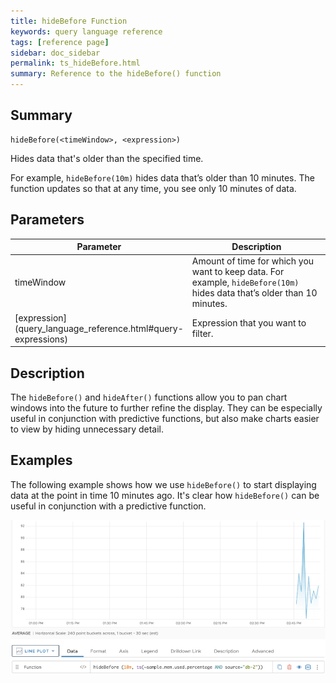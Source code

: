 ```yaml
---
title: hideBefore Function
keywords: query language reference
tags: [reference page]
sidebar: doc_sidebar
permalink: ts_hideBefore.html
summary: Reference to the hideBefore() function
---
```

## Summary
```
hideBefore(<timeWindow>, <expression>)
```
Hides data that's older than the specified time.

For example, `hideBefore(10m)` hides data that’s older than 10 minutes. The function updates so that at any time, you see only 10 minutes of data.

## Parameters
<table>
<tbody>
<thead>
<tr><th width="20%">Parameter</th><th width="80%">Description</th></tr>
</thead>
<tr>
<td>timeWindow</td>
<td>Amount of time for which you want to keep data. For example, <code>hideBefore(10m)</code> hides data that’s older than 10 minutes. </td></tr>
<tr>
<td markdown="span"> [expression](query_language_reference.html#query-expressions)</td>
<td>Expression that you want to filter.</td>
</tr>
</tbody>
</table>

## Description

The `hideBefore()` and `hideAfter()` functions allow you to  pan chart windows into the future to further refine the display. They can be especially useful in conjunction with predictive functions, but also make charts easier to view by hiding unnecessary detail.

## Examples

The following example shows how we use `hideBefore()` to start displaying data at the point in time 10 minutes ago. It's clear how `hideBefore()` can be useful in conjunction with a predictive function.

![hide before image](images/ts_hideBefore.png)
